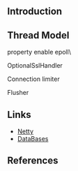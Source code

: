 ## Introduction


## Thread Model


property enable epoll\

OptionalSslHandler


Connection limiter


Flusher


## Links

- [Netty](/docs/CS/Java/Netty/Netty.md)
- [DataBases](/docs/CS/DB/DB.md)

## References

